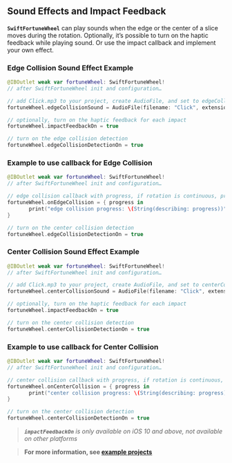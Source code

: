 ## Sound Effects and Impact Feedback

**`SwiftFortuneWheel`** can play sounds when the edge or the center of a slice moves during the rotation. Optionally, it’s possible to turn on the haptic feedback while playing sound. Or use the impact callback and implement your own effect.


### Edge Collision Sound Effect Example

``` Swift 
@IBOutlet weak var fortuneWheel: SwiftFortuneWheel!
// after SwiftFortuneWheel init and configuration…

// add Click.mp3 to your project, create AudioFile, and set to edgeCollisionSound
fortuneWheel.edgeCollisionSound = AudioFile(filename: "Click", extensionName: "mp3")

// optionally, turn on the haptic feedback for each impact
fortuneWheel.impactFeedbackOn = true

// turn on the edge collision detection
fortuneWheel.edgeCollisionDetectionOn = true

```

### Example to use callback for Edge Collision

``` Swift 
@IBOutlet weak var fortuneWheel: SwiftFortuneWheel!
// after SwiftFortuneWheel init and configuration…

// edge collision callback with progress, if rotation is continuous, progress is equal to nil
fortuneWheel.onEdgeCollision = { progress in
       print("edge collision progress: \(String(describing: progress))")
}

// turn on the center collision detection
fortuneWheel.edgeCollisionDetectionOn = true

```

### Center Collision Sound Effect Example

``` Swift 
@IBOutlet weak var fortuneWheel: SwiftFortuneWheel!
// after SwiftFortuneWheel init and configuration…

// add Click.mp3 to your project, create AudioFile, and set to centerCollisionSound
fortuneWheel.centerCollisionSound = AudioFile(filename: "Click", extensionName: "mp3")

// optionally, turn on the haptic feedback for each impact
fortuneWheel.impactFeedbackOn = true

// turn on the center collision detection
fortuneWheel.centerCollisionDetectionOn = true

```

### Example to use callback for Center Collision

``` Swift 
@IBOutlet weak var fortuneWheel: SwiftFortuneWheel!
// after SwiftFortuneWheel init and configuration…

// center collision callback with progress, if rotation is continuous, progress is equal to nil
fortuneWheel.onCenterCollision = { progress in
       print("center collision progress: \(String(describing: progress))")
}

// turn on the center collision detection
fortuneWheel.centerCollisionDetectionOn = true

```

> _**`impactFeedbackOn`** is only available on iOS 10 and above, not available on other platforms_

> **For more information, see [example projects](../Examples)**